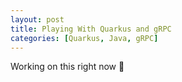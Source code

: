 ```yaml
---
layout: post
title: Playing With Quarkus and gRPC
categories: [Quarkus, Java, gRPC]
---
```

Working on this right now 📝
